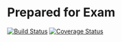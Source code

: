# Prepared for Exam
[![Build Status](https://travis-ci.org/Kaktyshiny/python_exam_2018.svg?branch=master)](https://travis-ci.org/Kaktyshiny/python_exam_2018)
[![Coverage Status](https://coveralls.io/repos/github/Kaktyshiny/python_exam_2018/badge.svg)](https://coveralls.io/github/Kaktyshiny/python_exam_2018)
